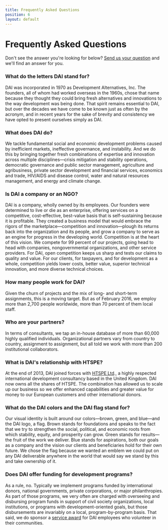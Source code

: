 ```yaml
---
title: Frequently Asked Questions
position: 6
layout: default
---
```


# Frequently Asked Questions

Don't see the answer you're looking for below? [Send us your question][1] and we'll find an answer for you.

###  What do the letters DAI stand for?

DAI was incorporated in 1970 as Development Alternatives, Inc. The founders, all of whom had worked overseas in the 1960s, chose that name because they thought they could bring fresh alternatives and innovations to the way development was being done. That spirit remains essential to DAI, but over the decades we have come to be known just as often by the acronym, and in recent years for the sake of brevity and consistency we have opted to present ourselves simply as DAI.

###  What does DAI do?

We tackle fundamental social and economic development problems caused by inefficient markets, ineffective governance, and instability. And we do this by bringing together fresh combinations of expertise and innovation across multiple disciplines—crisis mitigation and stability operations, democratic governance and public sector management, agriculture and agribusiness, private sector development and financial services, economics and trade, HIV/AIDS and disease control, water and natural resources management, and energy and climate change.

###  Is DAI a company or an NGO?

DAI is a company, wholly owned by its employees. Our founders were determined to live or die as an enterprise, offering services on a competitive, cost-effective, best-value basis that is self-sustaining because it is profitable. They created a business model that would embrace the rigors of the marketplace—competition and innovation—plough its returns back into the organization and its people, and grow a company to serve as an engine for progress in the developing world. Competition is at the heart of this vision. We compete for 99 percent of our projects, going head to head with companies, nongovernmental organizations, and other service providers. For DAI, open competition keeps us sharp and tests our claims to quality and value. For our clients, for taxpayers, and for development as a whole, competition yields lower costs, better value, superior technical innovation, and more diverse technical choices.

###  How many people work for DAI?

Given the churn of projects and the mix of long- and short-term assignments, this is a moving target. But as of February 2016, we employ more than 2,700 people worldwide, more than 70 percent of them local staff.

###  Who are your partners?

In terms of consultants, we tap an in-house database of more than 60,000 highly qualified individuals. Organizational partners vary from country to country, assignment to assignment, but all told we work with more than 200 institutional collaborators.

###  What is DAI's relationship with HTSPE?

At the end of 2013, DAI joined forces with [HTSPE Ltd][2]., a highly respected international development consultancy based in the United Kingdom. DAI now owns all the shares of HTSPE. The combination has allowed us to scale up our business so we offer enhanced capabilities and greater value for money to our European customers and other international donors.

###  What do the DAI colors and the DAI flag stand for?

Our visual identity is built around our colors—brown, green, and blue—and the DAI logo, a flag. Brown stands for foundations and speaks to the fact that we try to strengthen the social, political, and economic roots from which stability, equity, and prosperity can grow. Green stands for results—the fruit of the work we deliver. Blue stands for aspirations, both our goals as a company and the vision our clients and beneficiaries hold for their own future. We chose the flag because we wanted an emblem we could put on any DAI deliverable anywhere in the world that would say we stand by this and take ownership of it.

###  Does DAI offer funding for development programs?

As a rule, no. Typically we implement programs funded by international donors, national governments, private corporations, or major philanthropies. As part of those programs, we very often are charged with overseeing and disbursing program funds in support of civil society organizations, local institutions, or programs with development-oriented goals, but those disbursements are invariably on a local, program-by-program basis. That said, we do sponsor a [service award][3] for DAI employees who volunteer in their communities.

[1]: mailto:steven_o'connor@dai.com?subject=faq
[2]: http://htspe.com
[3]: /news-publications/news/dai-recognizes-two-employees-their-community-service
